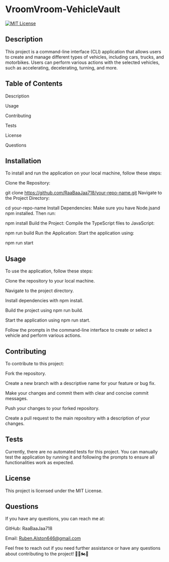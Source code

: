 # VroomVroom-VehicleVault

[![MIT License](https://img.shields.io/badge/License-MIT-yellow.svg)](./LICENSE)

## Description

This project is a command-line interface (CLI) application that allows users to create and manage different types of vehicles, including cars, trucks, and motorbikes. Users can perform various actions with the selected vehicles, such as accelerating, decelerating, turning, and more.

## Table of Contents

Description

Usage

Contributing

Tests

License

Questions

## Installation

To install and run the application on your local machine, follow these steps:

Clone the Repository:

git clone https://github.com/RaaBaaJaa718/your-repo-name.git
Navigate to the Project Directory:

cd your-repo-name
Install Dependencies: Make sure you have Node.jsand npm installed. Then run:

npm install
Build the Project: Compile the TypeScript files to JavaScript:

npm run build
Run the Application: Start the application using:

npm run start

## Usage

To use the application, follow these steps:

Clone the repository to your local machine.

Navigate to the project directory.

Install dependencies with npm install.

Build the project using npm run build.

Start the application using npm run start.

Follow the prompts in the command-line interface to create or select a vehicle and perform various actions.

## Contributing

To contribute to this project:

Fork the repository.

Create a new branch with a descriptive name for your feature or bug fix.

Make your changes and commit them with clear and concise commit messages.

Push your changes to your forked repository.

Create a pull request to the main repository with a description of your changes.

## Tests

Currently, there are no automated tests for this project. You can manually test the application by running it and following the prompts to ensure all functionalities work as expected.

## License

This project is licensed under the MIT License.

## Questions

If you have any questions, you can reach me at:

GitHub: RaaBaaJaa718

Email: Ruben.Alston646@gmail.com

Feel free to reach out if you need further assistance or have any questions about contributing to the project! 🚗🚚🏍️💨
